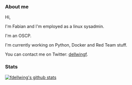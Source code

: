 ### About me

Hi,

I'm Fabian and I'm employed as a linux sysadmin.

I'm an OSCP.

I'm currently working on Python, Docker and Red Team stuff.

You can contact me on Twitter: [dellwingf](https://twitter.com/dellwingf).

### Stats

[![fdellwing's github stats](https://github-readme-stats.vercel.app/api?username=fdellwing&hide=stars&show_icons=true&include_all_commits=true)](https://github.com/anuraghazra/github-readme-stats)

<!--
**fdellwing/fdellwing** is a ✨ _special_ ✨ repository because its `README.md` (this file) appears on your GitHub profile.

Here are some ideas to get you started:

- 🔭 I’m currently working on ...
- 🌱 I’m currently learning ...
- 👯 I’m looking to collaborate on ...
- 🤔 I’m looking for help with ...
- 💬 Ask me about ...
- 📫 How to reach me: ...
- 😄 Pronouns: ...
- ⚡ Fun fact: ...
-->
